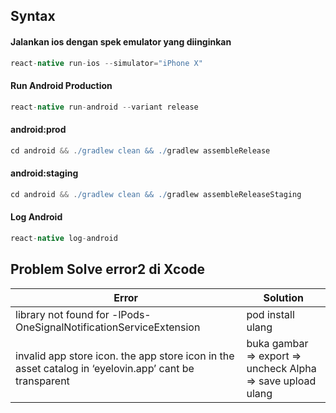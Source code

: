 ## Syntax

#### Jalankan ios dengan spek emulator yang diinginkan
```groovy
react-native run-ios --simulator="iPhone X"
```

#### Run Android Production
```groovy
react-native run-android --variant release
```

#### android:prod
```groovy
cd android && ./gradlew clean && ./gradlew assembleRelease
```

#### android:staging
```groovy
cd android && ./gradlew clean && ./gradlew assembleReleaseStaging
```

#### Log Android
```groovy
react-native log-android
```


## Problem Solve error2 di Xcode

| Error   |      Solution      |
|----------|-------------|
|library not found for -lPods-OneSignalNotificationServiceExtension|pod install ulang|
|invalid app store icon. the app store icon in the asset catalog in ‘eyelovin.app’ cant be transparent|buka gambar => export => uncheck Alpha => save upload ulang|
